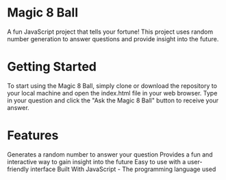 # Magic 8 Ball

A fun JavaScript project that tells your fortune! This project uses random number generation to answer questions and provide insight into the future.

# Getting Started

To start using the Magic 8 Ball, simply clone or download the repository to your local machine and open the index.html file in your web browser. Type in your question and click the "Ask the Magic 8 Ball" button to receive your answer.

# Features

Generates a random number to answer your question
Provides a fun and interactive way to gain insight into the future
Easy to use with a user-friendly interface
Built With
JavaScript - The programming language used
